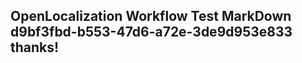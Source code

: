 <properties
ms.topic="hero-topic"
ms.test1="hero-topic"
ms.test2="test"/>


## OpenLocalization Workflow Test MarkDown d9bf3fbd-b553-47d6-a72e-3de9d953e833 thanks!



<!--HONumber=Sep16_HO1-->


